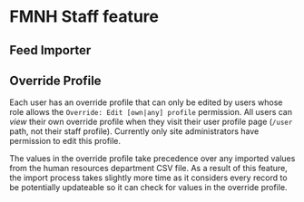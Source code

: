 FMNH Staff feature
==================

Feed Importer
-------------

Override Profile
----------------

Each user has an override profile that can only be edited by users whose role allows the
`Override: Edit [own|any] profile` permission. All users can *view* their own override profile when they
visit their user profile page (`/user` path, not their staff profile). Currently only site administrators
have permission to edit this profile.

The values in the override profile take precedence over any imported values from the human resources
department CSV file. As a result of this feature, the import process takes slightly more time as it
considers every record to be potentially updateable so it can check for values in the
override profile.

